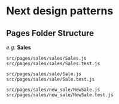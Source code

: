 # Next design patterns

## Pages Folder Structure

*e.g.* **Sales**
```
src/pages/sales/sales/Sales.js
src/pages/sales/sales/Sales.test.js

src/pages/sales/sale/Sale.js
src/pages/sales/sale/Sale.test.js

src/pages/sales/new_sale/NewSale.js
src/pages/sales/new_sale/NewSale.test.js

```
 
